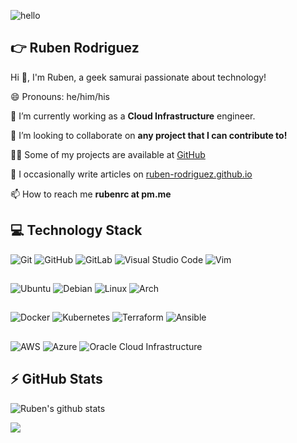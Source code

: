 ![hello](https://media.giphy.com/media/ASd0Ukj0y3qMM/giphy.gif)



## 👉 Ruben Rodriguez

Hi 👋, I'm Ruben, a geek samurai passionate about technology!

😄 Pronouns: he/him/his

🔭 I’m currently working as a **Cloud Infrastructure** engineer.

👯 I’m looking to collaborate on **any project that I can contribute to!**

👨‍💻 Some of my projects are available at [GitHub](https://github.com/ruben-rodriguez)

📝 I occasionally write articles on [ruben-rodriguez.github.io](https://ruben-rodriguez.github.io/)

📫 How to reach me **rubenrc at pm.me**

## 💻 Technology Stack

![Git](https://img.shields.io/badge/git-%23F05033.svg?style=for-the-badge&logo=git&logoColor=white)
![GitHub](https://img.shields.io/badge/github-%23121011.svg?style=for-the-badge&logo=github&logoColor=white)
![GitLab](https://img.shields.io/badge/gitlab-%23181717.svg?style=for-the-badge&logo=gitlab&logoColor=white)
![Visual Studio Code](https://img.shields.io/badge/VisualStudioCode-0078d7.svg?style=for-the-badge&logo=visual-studio-code&logoColor=white)
![Vim](https://img.shields.io/badge/VIM-%2311AB00.svg?style=for-the-badge&logo=vim&logoColor=white)

##

![Ubuntu](https://img.shields.io/badge/Ubuntu-E95420?style=for-the-badge&logo=ubuntu&logoColor=white)
![Debian](https://img.shields.io/badge/Debian-D70A53?style=for-the-badge&logo=debian&logoColor=white)
![Linux](https://img.shields.io/badge/Linux-FCC624?style=for-the-badge&logo=linux&logoColor=black)
![Arch](https://img.shields.io/badge/Arch%20Linux-1793D1?logo=arch-linux&logoColor=fff&style=for-the-badge)

## 

![Docker](https://img.shields.io/badge/docker-0db7ed.svg?style=for-the-badge&logo=docker&logoColor=white)
![Kubernetes](https://img.shields.io/badge/kubernetes-326ce5.svg?style=for-the-badge&logo=kubernetes&logoColor=white)
![Terraform](https://img.shields.io/badge/terraform-5835CC.svg?style=for-the-badge&logo=terraform&logoColor=white)
![Ansible](https://img.shields.io/badge/ansible-1A1918.svg?style=for-the-badge&logo=ansible&logoColor=white)

##

![AWS](https://img.shields.io/badge/AWS-%23FF9900.svg?style=for-the-badge&logo=amazon-aws&logoColor=white)
![Azure](https://img.shields.io/badge/azure-%230072C6.svg?style=for-the-badge&logo=microsoftazure&logoColor=white)
![Oracle Cloud Infrastructure](https://img.shields.io/badge/Oracle_Cloud_Infrastructure-F80000?style=for-the-badge&logo=oracle&logoColor=white)


## ⚡ GitHub Stats

![Ruben's github stats](https://github-readme-stats.vercel.app/api?username=ruben-rodriguez&theme=synthwave&show_icons=true)

![](https://komarev.com/ghpvc/?username=ruben-rodriguez)
